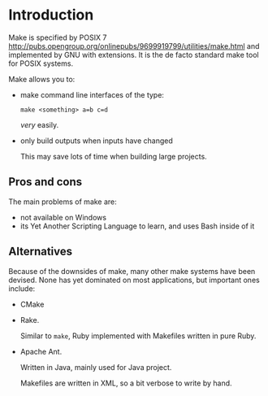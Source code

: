 # Introduction

Make is specified by POSIX 7 <http://pubs.opengroup.org/onlinepubs/9699919799/utilities/make.html> and implemented by GNU with extensions. It is the de facto standard make tool for POSIX systems.

Make allows you to:

-   make command line interfaces of the type:

        make <something> a=b c=d

    *very* easily.

-   only build outputs when inputs have changed

    This may save lots of time when building large projects.

## Pros and cons

The main problems of make are:

- not available on Windows
- its Yet Another Scripting Language to learn, and uses Bash inside of it

## Alternatives

Because of the downsides of make, many other make systems have been devised. None has yet dominated on most applications, but important ones include:

-   CMake

-   Rake.

    Similar to `make`, Ruby implemented with Makefiles written in pure Ruby.

-   Apache Ant.

    Written in Java, mainly used for Java project.

    Makefiles are written in XML, so a bit verbose to write by hand.
